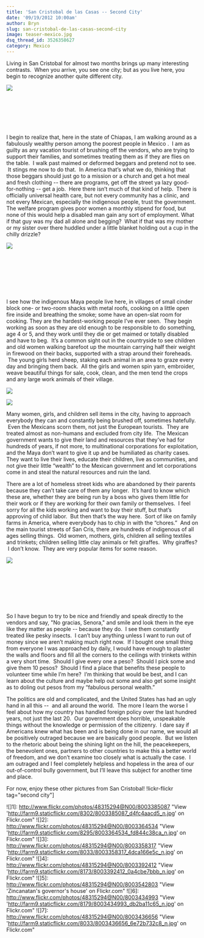 ```yaml
---
title: 'San Cristobal de las Casas -- Second City'
date: '09/19/2012 10:00am'
author: Bryn
slug: san-cristobal-de-las-casas-second-city
image: teaser-mexico.jpg
dsq_thread_id: 3526358627
category: Mexico
---
```

Living in San Cristobal for almost two months brings up many interesting contrasts.  When you arrive, you see one city; but as you live here, you begin to recognize another quite different city.

![](http://farm9.staticflickr.com/8302/8003385087_d4fc4aacd5_n.jpg)

<br /> 

<br /> 

<br /> 

<br /> 

<br /> 

I begin to realize that, here in the state of Chiapas, I am walking around as a fabulously wealthy person among the poorest people in Mexico .  I am as guilty as any vacation tourist of brushing off the vendors, who are trying to support their families, and sometimes treating them as if they are flies on the table.  I walk past maimed or deformed beggars and pretend not to see.  It stings me now to do that.  In America that’s what we do, thinking that those beggars should just go to a mission or a church and get a hot meal and fresh clothing -- there are programs, get off the street ya lazy good-for-nothing -- get a job.  Here there isn’t much of that kind of help.  There is officially universal health care, but not every community has a clinic, and not every Mexican, especially the indigenous people, trust the government. The welfare program gives poor women a monthly stipend for food, but none of this would help a disabled man gain any sort of employment. What if that guy was my dad all alone and begging?  What if that was my mother or my sister over there huddled under a little blanket holding out a cup in the chilly drizzle?

![](http://farm9.staticflickr.com/8033/8003358317_4dca166e5c_n.jpg)

<br /> 

<br /> 

<br /> 

<br /> 

<br /> 

<br /> 

I see how the indigenous Maya people live here, in villages of small cinder block one- or two-room shacks with metal roofs, cooking on a little open fire inside and breathing the smoke; some have an open-slat room for cooking. They are the hardest-working people I’ve ever seen.  They begin working as soon as they are old enough to be responsible to do something, age 4 or 5, and they work until they die or get maimed or totally disabled and have to beg.  It’s a common sight out in the countryside to see children and old women walking barefoot up the mountain carrying half their weight in firewood on their backs, supported with a strap around their foreheads.  The young girls herd sheep, staking each animal in an area to graze every day and bringing them back.  All the girls and women spin yarn, embroider, weave beautiful things for sale, cook, clean, and the men tend the crops and any large work animals of their village.  

![](http://farm9.staticflickr.com/8295/8003542803_448837c696_n.jpg)

![](http://farm9.staticflickr.com/8295/8003410517_83d4ef59d0_n.jpg)

Many women, girls, and children sell items in the city, having to approach everybody they can and constantly being brushed off, sometimes hatefully.  Even the Mexicans scorn them, not just the European tourists.  They are treated almost as non-humans and excluded from city life.  The Mexican government wants to give their land and resources that they’ve had for hundreds of years, if not more, to multinational corporations for exploitation, and the Maya don’t want to give it up and be humiliated as charity cases. They want to live their lives, educate their children, live as communities, and not give their little “wealth” to the Mexican government and let corporations come in and steal the natural resources and ruin the land.

There are a lot of homeless street kids who are abandoned by their parents because they can’t take care of them any longer.  It’s hard to know which these are, whether they are being run by a boss who gives them little for their work or if they are working for their own family or themselves.  I feel sorry for all the kids working and want to buy their stuff, but that’s approving of child labor.  But then that’s the way here.  Sort of like on family farms in America, where everybody has to chip in with the “chores.”  And on the main tourist streets of San Cris, there are hundreds of indigenous of all ages selling things.  Old women, mothers, girls, children all selling textiles and trinkets; children selling little clay animals or felt giraffes.  Why giraffes?  I don’t know.  They are very popular items for some reason.

![](http://farm9.staticflickr.com/8179/8003434993_db2ba11c65_n.jpg)

<br /> 

<br /> 

<br /> 

<br /> 

<br /> 

<br /> 

So I have begun to try to be nice and friendly and speak directly to the vendors and say, "No gracias, Senora," and smile and look them in the eye like they matter as people -- because they do.  I see them constantly treated like pesky insects.  I can’t buy anything unless I want to run out of money since we aren’t making much right now.  If I bought one small thing from everyone I was approached by daily, I would have enough to plaster the walls and floors and fill all the corners to the ceilings with trinkets within a very short time.  Should I give every one a peso?  Should I pick some and give them 10 pesos?  Should I find a place that benefits these people to volunteer time while I’m here?  I’m thinking that would be best, and I can learn about the culture and maybe help out some and also get some insight as to doling out pesos from my “fabulous personal wealth.”  

The politics are old and complicated, and the United States has had an ugly hand in all this --  and all around the world.  The more I learn the worse I feel about how my country has handled foreign policy over the last hundred years, not just the last 20.  Our government does horrible, unspeakable things without the knowledge or permission of the citizenry.  I dare say if Americans knew what has been and is being done in our name, we would all be positively outraged because we are basically good people.  But we listen to the rhetoric about being the shining light on the hill, the peacekeepers, the benevolent ones, partners to other countries to make this a better world of freedom, and we don’t examine too closely what is actually the case.  I am outraged and I feel completely helpless and hopeless in the area of our out-of-control bully government, but I’ll leave this subject for another time and place.

For now, enjoy these other pictures from San Cristobal!
!lickr-flickr tag="second city"]

 ![]1]: http://www.flickr.com/photos/48315294@N00/8003385087 "View 'http://farm9.staticflickr.com/8302/8003385087_d4fc4aacd5_n.jpg' on Flickr.com"
 ![]2]: http://www.flickr.com/photos/48315294@N00/8003364534 "View 'http://farm9.staticflickr.com/8295/8003364534_fd844c38ca_n.jpg' on Flickr.com"
 ![]3]: http://www.flickr.com/photos/48315294@N00/8003358317 "View 'http://farm9.staticflickr.com/8033/8003358317_4dca166e5c_n.jpg' on Flickr.com"
 ![]4]: http://www.flickr.com/photos/48315294@N00/8003392412 "View 'http://farm9.staticflickr.com/8173/8003392412_0a4cbe7bbb_n.jpg' on Flickr.com"
 ![]5]: http://www.flickr.com/photos/48315294@N00/8003542803 "View 'Zincanatan's governor's house' on Flickr.com"
 ![]6]: http://www.flickr.com/photos/48315294@N00/8003434993 "View 'http://farm9.staticflickr.com/8179/8003434993_db2ba11c65_n.jpg' on Flickr.com"
 ![]7]: http://www.flickr.com/photos/48315294@N00/8003436656 "View 'http://farm9.staticflickr.com/8033/8003436656_6e72b732c8_n.jpg' on Flickr.com"